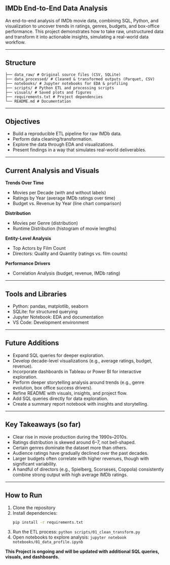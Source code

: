 ## IMDb End-to-End Data Analysis
An end-to-end analysis of IMDb movie data, combining SQL, Python, and visualization to uncover trends in ratings, genres, budgets, and box-office performance. This project demonstrates how to take raw, unstructured data and transform it into actionable insights, simulating a real-world data workflow. 

---

## Structure 
```
├── data_raw/ # Original source files (CSV, SQLite)
├── data_processed/ # Cleaned & transformed outputs (Parquet, CSV)
├── notebooks/ # Jupyter notebooks for EDA & profiling
├── scripts/ # Python ETL and processing scripts
├── visuals/ # Saved plots and figures
├── requirements.txt # Project dependencies
└── README.md # Documentation
```

---

## Objectives
- Build a reproducible ETL pipeline for raw IMDb data.
- Perform data cleaning/transformation.
- Explore the data through EDA and visualizations.
- Present findings in a way that simulates real-world deliverables.

---

## Current Analysis and Visuals
**Trends Over Time**
- Movies per Decade (with and without labels)
- Ratings by Year (average IMDb ratings over time)
- Budget vs. Revenue by Year (line chart comparison)

**Distribution**
- Movies per Genre (distribution)
- Runtime Distribution (histogram of movie lengths)

**Entity-Level Analysis**
- Top Actors by Film Count
- Directors: Quality and Quantity (ratings vs. film counts)

**Performance Drivers**
- Correlation Analysis (budget, revenue, IMDb rating)

---

## Tools and Libraries
- Python: pandas, matplotlib, seaborn
- SQLite: for structured querying
- Jupyter Notebook: EDA and documentation
- VS Code: Development environment

---

## Future Additions
- Expand SQL queries for deeper exploration.
- Develop decade-level visualizations (e.g., average ratings, budget, revenue).
- Incorporate dashboards in Tableau or Power BI for interactive exploration.
- Perform deeper storytelling analysis around trends (e.g., genre evolution, box
  office success drivers).
- Refine README with visuals, insights, and project flow.
- Add SQL queries directly for data exploration.
- Create a summary report notebook with insights and storytelling.
 
---

## Key Takeaways (so far)
- Clear rise in movie production during the 1990s–2010s.
- Ratings distribution is skewed around 6–7, not bell-shaped.
- Certain genres dominate the dataset more than others.
- Audience ratings have gradually declined over the past decades.
- Larger budgets often correlate with higher revenues, though with significant
  variability.
- A handful of directors (e.g., Spielberg, Scorseses, Coppola) consistently
  combine strong output with high average IMDb ratings.

---

## How to Run
1. Clone the repository
2. Install dependencies:
   ```bash
   pip install -r requirements.txt
3. Run the ETL process: ```python scripts/01_clean_transform.py```
4.  Open notebooks to explore analysis: ```jupyter notebook
   notebooks/01_data_profile.ipynb```

**This Project is ongoing and will be updated with additional SQL queries, visuals, and dashboards.**
